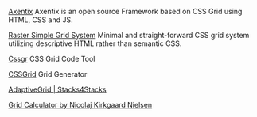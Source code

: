 
[Axentix](https://useaxentix.com/)
Axentix is an open source Framework based on CSS Grid using HTML, CSS and JS.

[Raster Simple Grid System](https://rsms.me/raster/)
Minimal and straight-forward CSS grid system utilizing descriptive HTML rather than semantic CSS.

[Cssgr](https://cssgr.id/)
CSS Grid Code Tool

[CSSGrid](https://cssgrid-generator.netlify.com/)
Grid Generator

[AdaptiveGrid | Stacks4Stacks](https://stacks4stacks.com/adaptivegrid/)

[Grid Calculator by Nicolaj Kirkgaard Nielsen](http://gridcalculator.dk/)
